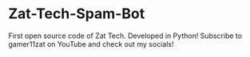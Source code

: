 # Zat-Tech-Spam-Bot
First open source code of Zat Tech. Developed in Python! Subscribe to gamer11zat on YouTube and check out my socials!
